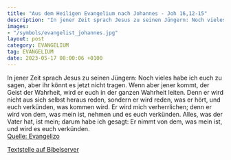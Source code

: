 ```yaml
---
title: "Aus dem Heiligen Evangelium nach Johannes - Joh 16,12-15"
description: "In jener Zeit sprach Jesus zu seinen Jüngern: Noch vieles habe ich euch zu sagen, aber ihr könnt es jetzt nicht tragen. Wenn aber jener kommt, der Geist der Wahrheit, wird er euch in der ganzen Wahrheit leiten. Denn er wird nicht aus sich selbst heraus reden, sondern er wird rede...."
images:
- "/symbols/evangelist_johannes.jpg"
layout: post
category: EVANGELIUM
tag: EVANGELIUM
date: 2023-05-17 08:00:06 +0100
---
```

In jener Zeit sprach Jesus zu seinen Jüngern: Noch vieles habe ich euch zu sagen, aber ihr könnt es jetzt nicht tragen.
Wenn aber jener kommt, der Geist der Wahrheit, wird er euch in der ganzen Wahrheit leiten. Denn er wird nicht aus sich selbst heraus reden, sondern er wird reden, was er hört, und euch verkünden, was kommen wird.<!--more-->
Er wird mich verherrlichen; denn er wird von dem, was mein ist, nehmen und es euch verkünden.
Alles, was der Vater hat, ist mein; darum habe ich gesagt: Er nimmt von dem, was mein ist, und wird es euch verkünden.<br>
[Quelle: Evangelizo](https://evangeliumtagfuertag.org/DE/gospel)

[Textstelle auf Bibelserver](https://www.bibleserver.com/EU/Johannes16,12-15)
